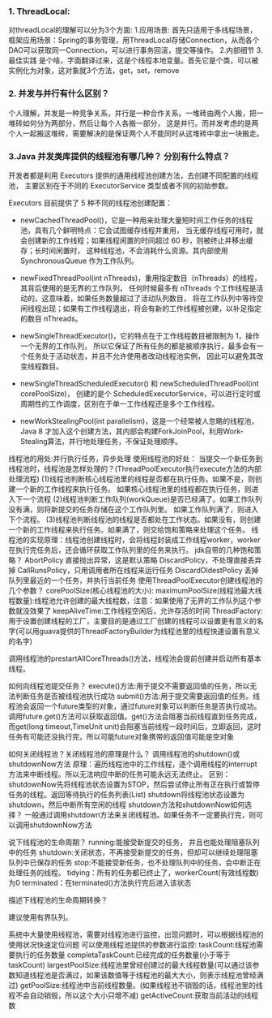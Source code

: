 ### 1. ThreadLocal:
对threadLocal的理解可以分为3个方面:
1.应用场景: 首先只适用于多线程场景，   框架应用场景：Spring的事务管理，用ThreadLocal存储Connection，从而各个DAO可以获取同一Connection，可以进行事务回滚，提交等操作。
 2.内部细节 3. 最佳实践
是个啥，字面翻译过来，这是个线程本地变量。首先它是个类，可以被实例化为对象，这对象就3个方法，get，set，remove

### 2. 并发与并行有什么区别？
个人理解，并发是一种竞争关系，并行是一种合作关系。一堆砖由两个人搬，把一堆砖如何分为两部分，然后让每个人各搬一部分，
这是并行。而并发考虑的是两个人一起搬这堆砖，需要解决的是保证两个人不能同时从这堆砖中拿出一块搬走。  

### 3.Java 并发类库提供的线程池有哪几种？ 分别有什么特点？
开发者都是利用 Executors 提供的通用线程池创建方法，去创建不同配置的线程池，
主要区别在于不同的 ExecutorService 类型或者不同的初始参数。
  
Executors 目前提供了 5 种不同的线程池创建配置：  
* newCachedThreadPool()，它是一种用来处理大量短时间工作任务的线程池，具有几个鲜明特点：它会试图缓存线程并重用，
当无缓存线程可用时，就会创建新的工作线程；如果线程闲置的时间超过 60 秒，则被终止并移出缓存；长时间闲置时，
这种线程池，不会消耗什么资源。其内部使用 SynchronousQueue 作为工作队列。

* newFixedThreadPool(int nThreads)，重用指定数目（nThreads）的线程，其背后使用的是无界的工作队列，
任何时候最多有 nThreads 个工作线程是活动的。这意味着，如果任务数量超过了活动队列数目，
将在工作队列中等待空闲线程出现；如果有工作线程退出，将会有新的工作线程被创建，以补足指定的数目 nThreads。

* newSingleThreadExecutor()，它的特点在于工作线程数目被限制为 1，操作一个无界的工作队列，
所以它保证了所有任务的都是被顺序执行，最多会有一个任务处于活动状态，并且不允许使用者改动线程池实例，
因此可以避免其改变线程数目。

* newSingleThreadScheduledExecutor() 和 newScheduledThreadPool(int corePoolSize)，
创建的是个 ScheduledExecutorService，可以进行定时或周期性的工作调度，区别在于单一工作线程还是多个工作线程。

* newWorkStealingPool(int parallelism)，这是一个经常被人忽略的线程池，Java 8 
才加入这个创建方法，其内部会构建ForkJoinPool，利用Work-Stealing算法，并行地处理任务，不保证处理顺序。



线程池的用处:并行执行任务，异步处理
使用线程池的好处：
当提交一个新任务到线程池时，线程池是怎样处理的？(ThreadPoolExecutor执行execute方法的内部处理流程)
(1)线程池判断核心线程池里的线程是否都在执行任务。如果不是，则创建一个新的工作线程来执行任务。
如果核心线程池里的线程都在执行任务，则进入下一个流程
(2)线程池判断工作队列(workQueue)是否已经满了。如果工作队列没有满，则将新提交的任务存储在这个工作队列里。
如果工作队列满了，则进入下个流程。
(3)线程池判断线程池的线程是否都处在工作状态。如果没有，则创建一个新的工作线程来执行任务。如果满了，则交给饱和策略来处理这个任务。
线程池的实现原理：线程池创建线程时，会将线程封装成工作线程worker，worker在执行完任务后，还会循环获取工作队列里的任务来执行。
jdk自带的几种饱和策略？
AbortPolicy 直接抛出异常，这是默认策略
DiscardPolicy，不处理直接丢弃掉
CallRunsPolicy，只用调用者所在线程来运行任务
DiscardOldestPolicy 丢掉队列里最近的一个任务，并执行当前任务
使用ThreadPoolExecutor创建线程池的几个参数？
corePoolSize(核心线程池的大小):
maximumPoolSize(线程池最大线程数量):线程池允许创建的最大线程数，注意：如果使用了无界的工作队列这个参数就没效果了
keepAliveTime:工作线程空闲后，允许存活的时间
ThreadFactory:用于设置创建线程的工厂，主要目的是通过工厂创建的线程可以设置更有意义的名字(可以用guava提供的ThreadFactoryBuilder为线程池里的线程快速设置有意义的名字)

调用线程池的prestartAllCoreThreads()方法，线程池会提前创建并启动所有基本线程。

如何向线程池提交任务？
execute()方法:用于提交不需要返回值的任务，所以无法判断任务是否被线程池执行成功
submit()方法:用于提交需要返回值的任务。线程池会返回一个future类型的对象，通过future对象可以判断任务是否执行成功。
调用future.get()方法可以获取返回值。get()方法会阻塞当前线程直到任务完成，
而get(long timeout,TimeUnit unit)会阻塞当前线程一段时间后，立即返回，这时任务有可能还没执行完，所以可能future对象携带的返回值可能是空对象

如何关闭线程池？关闭线程池的原理是什么？
调用线程池的shutdown()或shutdownNow方法
原理：遍历线程池中的工作线程，逐个调用线程的interrupt方法来中断线程。所以无法响应中断的任务可能永远无法终止。
区别：shutdownNow先将线程池状态设置为STOP，然后尝试停止所有正在执行或暂停任务的线程。返回等待执行的任务列表(List<Runnable>)
shutdown将线程池状态设置为shutdown，然后中断所有空闲的线程
shutdown方法和shutdownNow如何选择？
一般通过调用shutdown方法来关闭线程池。如果任务不一定要执行完，则可以调用shutdownNow方法

说下线程池的生命周期？
running:能接受新提交的任务， 并且也能处理阻塞队列中的任务
shutdown:关闭状态，不再接受新提交的任务，但却可以继续处理阻塞队列中已保存的任务
stop:不能接受新任务，也不处理队列中的任务，会中断正在处理任务的线程。
tidying：所有的任务都已终止了，workerCount(有效线程数)为0
terminated：在terminated()方法执行完后进入该状态

描述下线程池的生命周期转换？

建议使用有界队列。

系统中大量使用线程池，需要对线程池进行监控，出现问题时，可以根据线程池的使用状况快速定位问题
可以使用线程池提供的参数进行监控:
taskCount:线程池需要执行的任务数量
completaTaskCount:已经完成的任务数量(小于等于taskCount)
largestPoolSize:线程池里曾经创建过的最大线程数量(可以通过该参数知道线程池是否满过，如果该数值等于线程池的最大大小，则表示线程池曾经满过)
getPoolSize:线程池中当前线程数量。(如果线程池不销毁的话，线程池里的线程不会自动销毁，所以这个大小只增不减)
getActiveCount:获取当前活动的线程数